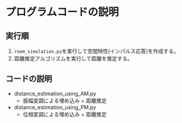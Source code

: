 # プログラムコードの説明

## 実行順

1. `room_simulation.py`を実行して空間特性(インパルス応答)を作成する。
2. 距離推定アルゴリズムを実行して距離を推定する。

## コードの説明

- distance_estimation_using_AM.py
  - 振幅変調による埋め込み + 距離推定
- distance_estimation_using_PM.py
  - 位相変調による埋め込み + 距離推定
